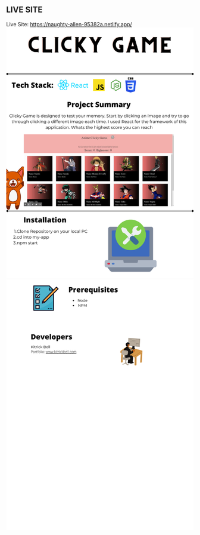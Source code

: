 
## LIVE SITE
Live Site: https://naughty-allen-95382a.netlify.app/
![App Screenshot](1.png)
![App Screenshot](2.png)
